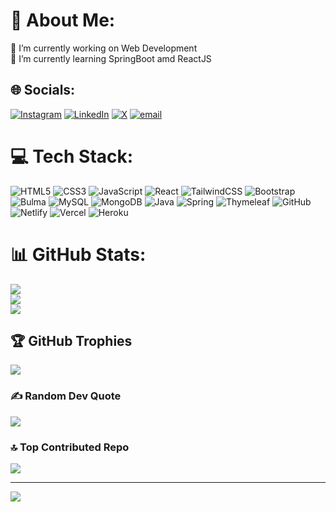 # 💫 About Me:
🔭 I’m currently working on Web Development<br>🌱 I’m currently learning SpringBoot amd ReactJS


## 🌐 Socials:
[![Instagram](https://img.shields.io/badge/Instagram-%23E4405F.svg?logo=Instagram&logoColor=white)](https://instagram.com/ayush_sinha026) [![LinkedIn](https://img.shields.io/badge/LinkedIn-%230077B5.svg?logo=linkedin&logoColor=white)](https://linkedin.com/in/ayush-sinha-70046a319) [![X](https://img.shields.io/badge/X-black.svg?logo=X&logoColor=white)](https://x.com/AyushSInha026) [![email](https://img.shields.io/badge/Email-D14836?logo=gmail&logoColor=white)](mailto:ayushcodes26@gmail.com) 

# 💻 Tech Stack:
![HTML5](https://img.shields.io/badge/html5-%23E34F26.svg?style=for-the-badge&logo=html5&logoColor=white) ![CSS3](https://img.shields.io/badge/css3-%231572B6.svg?style=for-the-badge&logo=css3&logoColor=white) ![JavaScript](https://img.shields.io/badge/javascript-%23323330.svg?style=for-the-badge&logo=javascript&logoColor=%23F7DF1E) ![React](https://img.shields.io/badge/react-%2320232a.svg?style=for-the-badge&logo=react&logoColor=%2361DAFB) ![TailwindCSS](https://img.shields.io/badge/tailwindcss-%2338B2AC.svg?style=for-the-badge&logo=tailwind-css&logoColor=white) ![Bootstrap](https://img.shields.io/badge/bootstrap-%238511FA.svg?style=for-the-badge&logo=bootstrap&logoColor=white) ![Bulma](https://img.shields.io/badge/bulma-00D0B1?style=for-the-badge&logo=bulma&logoColor=white) ![MySQL](https://img.shields.io/badge/mysql-4479A1.svg?style=for-the-badge&logo=mysql&logoColor=white) ![MongoDB](https://img.shields.io/badge/MongoDB-%234ea94b.svg?style=for-the-badge&logo=mongodb&logoColor=white) ![Java](https://img.shields.io/badge/java-%23ED8B00.svg?style=for-the-badge&logo=openjdk&logoColor=white) ![Spring](https://img.shields.io/badge/spring-%236DB33F.svg?style=for-the-badge&logo=spring&logoColor=white) ![Thymeleaf](https://img.shields.io/badge/Thymeleaf-%23005C0F.svg?style=for-the-badge&logo=Thymeleaf&logoColor=white) ![GitHub](https://img.shields.io/badge/github-%23121011.svg?style=for-the-badge&logo=github&logoColor=white) ![Netlify](https://img.shields.io/badge/netlify-%23000000.svg?style=for-the-badge&logo=netlify&logoColor=#00C7B7) ![Vercel](https://img.shields.io/badge/vercel-%23000000.svg?style=for-the-badge&logo=vercel&logoColor=white) ![Heroku](https://img.shields.io/badge/heroku-%23430098.svg?style=for-the-badge&logo=heroku&logoColor=white) 
# 📊 GitHub Stats:
![](https://github-readme-stats.vercel.app/api?username=AyushSinha2603&theme=dark&hide_border=false&include_all_commits=false&count_private=false)<br/>
![](https://github-readme-streak-stats.herokuapp.com/?user=AyushSinha2603&theme=dark&hide_border=false)<br/>
![](https://github-readme-stats.vercel.app/api/top-langs/?username=AyushSinha2603&theme=dark&hide_border=false&include_all_commits=false&count_private=false&layout=compact)

## 🏆 GitHub Trophies
![](https://github-profile-trophy.vercel.app/?username=AyushSinha2603&theme=merko&no-frame=false&no-bg=true&margin-w=4)

### ✍️ Random Dev Quote
![](https://quotes-github-readme.vercel.app/api?type=horizontal&theme=merko)

### 🔝 Top Contributed Repo
![](https://github-contributor-stats.vercel.app/api?username=AyushSinha2603&limit=5&theme=merko&combine_all_yearly_contributions=true)

---
[![](https://visitcount.itsvg.in/api?id=AyushSinha2603&icon=9&color=7)](https://visitcount.itsvg.in)

<!-- Proudly created with GPRM ( https://gprm.itsvg.in ) -->
